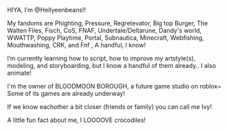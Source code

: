  HIYA, I’m @Hellyeenbeans!!

My fandoms are Phighting, Pressure, Regretevator, Big top Burger, The Walten Files, Fisch, CoS, FNAF, 
Undertale/Deltarune, Dandy's world, WWATTP, Poppy Playtime, Portal, Subnautica, Minecraft, 
Webfishing, Mouthwashing, CRK, and Fnf , A handful, I know!

I’m currently learning how to script, how to improve my artstyle(s), modeling, and storyboarding, but I know a handful of them already.. I also animate!

I'm the owner of BLOODMOON BOROUGH, a future game studio on roblox~ Some of its games are already underway!

If we know eachother a bit closer (friends or family) you can call me Ivy!

A little fun fact about me, I LOOOOVE crocodiles!
